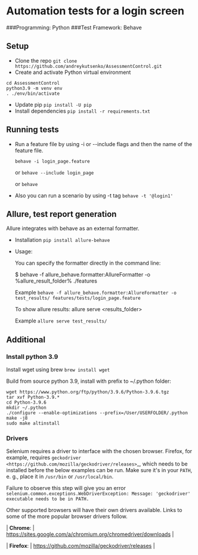 # Automation tests for a login screen
###Programming: Python
###Test Framework: Behave

## Setup

* Clone the repo `git clone https://github.com/andreykutsenko/AssessmentControl.git`
* Create and activate Python virtual environment
```
cd AssessmentControl
python3.9 -m venv env
. ./env/bin/activate
```
* Update pip `pip install -U pip`
* Install dependencies `pip install -r requirements.txt`


## Running tests

* Run a feature file by using -i or --include flags and then the name of the feature file.

    `behave -i login_page.feature`

    or `behave --include login_page`

    or `behave`

* Also you can run a scenario by using -t tag `behave -t '@login1'`


## Allure, test report generation

Allure integrates with behave as an external formatter.

* Installation `pip install allure-behave`
* Usage:

    You can specify the formatter directly in the command line:

    $ behave -f allure_behave.formatter:AllureFormatter -o %allure_result_folder% ./features

    Example `behave -f allure_behave.formatter:AllureFormatter -o test_results/ features/tests/login_page.feature`

    To show allure results: allure serve <results_folder>

    Example `allure serve test_results/`

## Additional 
### Install python 3.9

Install wget using brew `brew install wget`

Build from source python 3.9, install with prefix to ~/.python folder:

```
wget https://www.python.org/ftp/python/3.9.6/Python-3.9.6.tgz
tar xvf Python-3.9.*
cd Python-3.9.6
mkdir ~/.python
./configure --enable-optimizations --prefix=/User/USERFOLDER/.python
make -j8
sudo make altinstall
```

### Drivers

Selenium requires a driver to interface with the chosen browser. 
Firefox, for example, requires `geckodriver <https://github.com/mozilla/geckodriver/releases>`_, which needs to be installed before the below examples can be run.
Make sure it's in your `PATH`, e. g., place it in `/usr/bin` or `/usr/local/bin`.

Failure to observe this step will give you an error `selenium.common.exceptions.WebDriverException: Message: 'geckodriver' executable needs to be in PATH.`

Other supported browsers will have their own drivers available. Links to some of the more popular browser drivers follow.
 
| **Chrome**:  | https://sites.google.com/a/chromium.org/chromedriver/downloads        |

| **Firefox**: | https://github.com/mozilla/geckodriver/releases                       |
